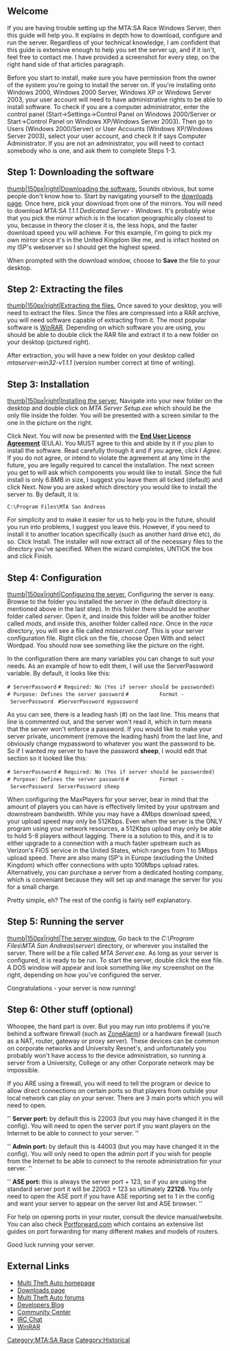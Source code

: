 Welcome
-------

If you are having trouble setting up the MTA:SA Race Windows Server, then this guide will help you. It explains in depth how to download, configure and run the server. Regardless of your technical knowledge, I am confident that this guide is extensive enough to help you set the server up, and if it isn't, feel free to contact me. I have provided a screenshot for every step, on the right hand side of that articles paragraph.

Before you start to install, make sure you have permission from the owner of the system you're going to install the server on. If you're installing onto Windows 2000, Windows 2000 Server, Windows XP or Windows Server 2003, your user account will need to have administrative rights to be able to install software. To check if you are a computer administrator, enter the control panel (Start-&gt;Settings-&gt;Control Panel on Windows 2000/Server or Start-&gt;Control Panel on Windows XP/Windows Server 2003). Then go to Users (Windows 2000/Server) or User Accounts (Windows XP/Windows Server 2003), select your user account, and check it if says Computer Administrator. If you are not an administrator, you will need to contact somebody who is one, and ask them to complete Steps 1-3.

Step 1: Downloading the software
--------------------------------

[thumb|150px|right|Downloading the software.](/docs/image:mtasa-server_win01.png.md "wikilink") Sounds obvious, but some people don't know how to. Start by navigating yourself to the [downloads page](http://light.mtavc.com/). Once here, pick your download from one of the mirrors. You will need to download *MTA:SA 1.1.1 Dedicated Server - Windows*. It's probably wise that you pick the mirror which is in the location geographically closest to you, because in theory the closer it is, the less hops, and the faster download speed you will achieve. For this example, I'm going to pick my own mirror since it's in the United Kingdom like me, and is infact hosted on my ISP's webserver so I should get the highest speed.

When prompted with the download window, choose to **Save** the file to your desktop.

Step 2: Extracting the files
----------------------------

[thumb|150px|right|Extracting the files.](/docs/image:mtasa-server_win02.png.md "wikilink") Once saved to your desktop, you will need to extract the files. Since the files are compressed into a RAR archive, you will need software capable of extracting from it. The most popular software is [WinRAR](http://www.rarlabs.com/). Depending on which software you are using, you should be able to double click the RAR file and extract it to a new folder on your desktop (pictured right).

After extraction, you will have a new folder on your desktop called *mtaserver-win32-v1.1.1* (version number correct at time of writing).

Step 3: Installation
--------------------

[thumb|150px|right|Installing the server.](/docs/image:mtasa-server_win03.png.md "wikilink") Navigate into your new folder on the desktop and double click on *MTA Server Setup.exe* which should be the only file inside the folder. You will be presented with a screen similar to the one in the picture on the right.

Click Next. You will now be presented with the **[End User Licence Agreement](/docs/end_user_licence_agreement.md "wikilink")** (EULA). You MUST agree to this and abide by it if you plan to install the software. Read carefully through it and if you agree, click *I Agree.* If you do not agree, or intend to violate the agreement at any time in the future, you are legally required to cancel the installation. The next screen you get to will ask which components you would like to install. Since the full install is only 6.8MB in size, I suggest you leave them all ticked (default) and click Next. Now you are asked which directory you would like to install the server to. By default, it is:

`C:\Program Files\MTA San Andreas`

For simplicity and to make it easier for us to help you in the future, should you run into problems, I suggest you leave this. However, if you need to install it to another location specifically (such as another hard drive etc), do so. Click Install. The installer will now extract all of the necessary files to the directory you've specified. When the wizard completes, UNTICK the box and click Finish.

Step 4: Configuration
---------------------

[thumb|150px|right|Configuring the server.](/docs/image:mtasa-server_win04.png.md "wikilink") Configuring the server is easy. Browse to the folder you installed the server in (the default directory is mentioned above in the last step). In this folder there should be another folder called *server*. Open it, and inside this folder will be another folder called *mods*, and inside this, another folder called *race*. Once in the *race* directory, you will see a file called *mtaserver.conf*. This is your server configuration file. Right click on the file, choose Open With and select Wordpad. You should now see something like the picture on the right.

In the configuration there are many variables you can change to suit your needs. As an example of how to edit them, I will use the ServerPassword variable. By default, it looks like this:

`# ServerPassword`
`# Required: No (Yes if server should be passworded)`
`# Purpose: Defines the server password`
`#          Format - ServerPassword `<password>
`#ServerPassword mypassword`

As you can see, there is a leading hash (\#) on the last line. This means that line is commented out, and the server won't read it, which in turn means that the server won't enforce a password. If you would like to make your server private, uncomment (remove the leading hash) from the last line, and obviously change mypassword to whatever you want the password to be. So if I wanted my server to have the password **sheep**, I would edit that section so it looked like this:

`# ServerPassword`
`# Required: No (Yes if server should be passworded)`
`# Purpose: Defines the server password`
`#          Format - ServerPassword `<password>
`ServerPassword sheep`

When configuring the MaxPlayers for your server, bear in mind that the amount of players you can have is effectively limited by your upstream and downstream bandwidth. While you may have a 4Mbps download speed, your upload speed may only be 512Kbps. Even when the server is the ONLY program using your network resources, a 512Kbps upload may only be able to hold 5-8 players without lagging. There is a solution to this, and it is to either upgrade to a connection with a much faster upstream such as Verizon's FiOS service in the United States, which ranges from 1 to 5Mbps upload speed. There are also many ISP's in Europe (excluding the United Kingdom) which offer connections with upto 100Mbps upload rates. Alternatively, you can purchase a server from a dedicated hosting company, which is conveniant because they will set up and manage the server for you for a small charge.

Pretty simple, eh? The rest of the config is fairly self explanatory.

Step 5: Running the server
--------------------------

[thumb|150px|right|The server window.](/docs/image:mtasa-server_win05.png.md "wikilink") Go back to the *C:\\Program Files\\MTA San Andreas\\server\\* directory, or wherever you installed the server. There will be a file called *MTA Server.exe.* As long as your server is configured, it is ready to be run. To start the server, double click the exe file. A DOS window will appear and look something like my screenshot on the right, depending on how you've configured the server.

Congratulations - your server is now running!

Step 6: Other stuff (optional)
------------------------------

Whoopee, the hard part is over. But you may run into problems if you're behind a software firewall (such as [ZoneAlarm](http://www.zonelabs.com/)) or a hardware firewall (such as a NAT, router, gateway or proxy server). These devices can be common on corporate networks and University Resnet's, and unfortunately you probably won't have access to the device administration, so running a server from a University, College or any other Corporate network may be impossible.

If you ARE using a firewall, you will need to tell the program or device to allow direct connections on certain ports so that players from outside your local network can play on your server. There are 3 main ports which you will need to open.

'' **Server port:** by default this is 22003 (but you may have changed it in the config). You will need to open the server port if you want players on the Internet to be able to connect to your server. ''

'' **Admin port:** by default this is 44003 (but you may have changed it in the config). You will only need to open the admin port if you wish for people from the Internet to be able to connect to the remote administration for your server. ''

'' **ASE port:** this is always the server port + 123, so if you are using the standard server port it will be 22003 + 123 so ultimately **22126**. You only need to open the ASE port if you have ASE reporting set to 1 in the config and want your server to appear on the server list and ASE browser. ''

For help on opening ports in your router, consult the device manual/website. You can also check [Portforward.com](http://www.portforward.com/english/routers/port_forwarding/routerindex.htm) which contains an extensive list guides on port forwarding for many different makes and models of routers.

Good luck running your server.

External Links
--------------

-   [Multi Theft Auto homepage](http://www.multitheftauto.com)
-   [Downloads page](http://light.mtavc.com/)
-   [Multi Theft Auto forums](http://forum.mtavc.com/index.php)
-   [Developers Blog](http://multitheftauto.com/blog)
-   [Community Center](http://center.mtasa.com/)
-   [IRC Chat](http://www.multitheftauto.com/irc.php)
-   [WinRAR](http://www.rarlabs.com/)

[Category:MTA:SA Race](/docs/category:mta:sa_race.md "wikilink") [Category:Historical](/docs/category:historical.md "wikilink")
